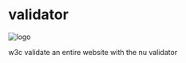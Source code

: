 # validator


![logo](https://www.w3.org/Icons/w3c_main.png)

w3c validate an entire website with the nu validator 
